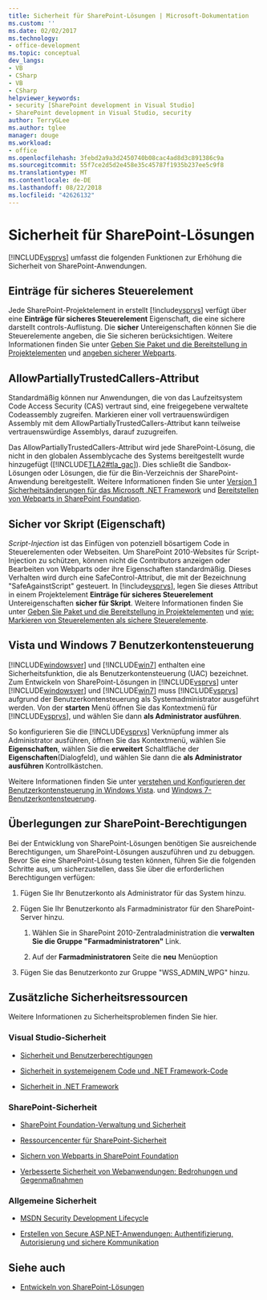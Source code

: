 ```yaml
---
title: Sicherheit für SharePoint-Lösungen | Microsoft-Dokumentation
ms.custom: ''
ms.date: 02/02/2017
ms.technology:
- office-development
ms.topic: conceptual
dev_langs:
- VB
- CSharp
- VB
- CSharp
helpviewer_keywords:
- security [SharePoint development in Visual Studio]
- SharePoint development in Visual Studio, security
author: TerryGLee
ms.author: tglee
manager: douge
ms.workload:
- office
ms.openlocfilehash: 3febd2a9a3d2450740b08cac4ad8d3c891386c9a
ms.sourcegitcommit: 55f7ce2d5d2e458e35c45787f1935b237ee5c9f8
ms.translationtype: MT
ms.contentlocale: de-DE
ms.lasthandoff: 08/22/2018
ms.locfileid: "42626132"
---
```

# <a name="security-for-sharepoint-solutions"></a>Sicherheit für SharePoint-Lösungen
  [!INCLUDE[vsprvs](../sharepoint/includes/vsprvs-md.md)] umfasst die folgenden Funktionen zur Erhöhung die Sicherheit von SharePoint-Anwendungen.

## <a name="safe-control-entries"></a>Einträge für sicheres Steuerelement
 Jede SharePoint-Projektelement in erstellt [!include[vsprvs](../sharepoint/includes/vsprvs-md.md)] verfügt über eine **Einträge für sicheres Steuerelement** Eigenschaft, die eine sichere darstellt controls-Auflistung. Die **sicher** Untereigenschaften können Sie die Steuerelemente angeben, die Sie sicheren berücksichtigen. Weitere Informationen finden Sie unter [Geben Sie Paket und die Bereitstellung in Projektelementen](../sharepoint/providing-packaging-and-deployment-information-in-project-items.md) und [angeben sicherer Webparts](http://go.microsoft.com/fwlink/?LinkId=177521).

## <a name="allowpartiallytrustedcallers-attribute"></a>AllowPartiallyTrustedCallers-Attribut
 Standardmäßig können nur Anwendungen, die von das Laufzeitsystem Code Access Security (CAS) vertraut sind, eine freigegebene verwaltete Codeassembly zugreifen. Markieren einer voll vertrauenswürdigen Assembly mit dem AllowPartiallyTrustedCallers-Attribut kann teilweise vertrauenswürdige Assemblys, darauf zuzugreifen.

 Das AllowPartiallyTrustedCallers-Attribut wird jede SharePoint-Lösung, die nicht in den globalen Assemblycache des Systems bereitgestellt wurde hinzugefügt ([!INCLUDE[TLA2#tla_gac](../sharepoint/includes/tla2sharptla-gac-md.md)]). Dies schließt die Sandbox-Lösungen oder Lösungen, die für die Bin-Verzeichnis der SharePoint-Anwendung bereitgestellt. Weitere Informationen finden Sie unter [Version 1 Sicherheitsänderungen für das Microsoft .NET Framework](http://go.microsoft.com/fwlink/?LinkId=177515) und [Bereitstellen von Webparts in SharePoint Foundation](http://go.microsoft.com/fwlink/?LinkId=177509).

## <a name="safe-against-script-property"></a>Sicher vor Skript (Eigenschaft)
 *Script-Injection* ist das Einfügen von potenziell bösartigem Code in Steuerelementen oder Webseiten. Um SharePoint 2010-Websites für Script-Injection zu schützen, können nicht die Contributors anzeigen oder Bearbeiten von Webparts oder ihre Eigenschaften standardmäßig. Dieses Verhalten wird durch eine SafeControl-Attribut, die mit der Bezeichnung "SafeAgainstScript" gesteuert. In [!include[vsprvs](../sharepoint/includes/vsprvs-md.md)], legen Sie dieses Attribut in einem Projektelement **Einträge für sicheres Steuerelement** Untereigenschaften **sicher für Skript**. Weitere Informationen finden Sie unter [Geben Sie Paket und die Bereitstellung in Projektelementen](../sharepoint/providing-packaging-and-deployment-information-in-project-items.md) und [wie: Markieren von Steuerelementen als sichere Steuerelemente](../sharepoint/how-to-mark-controls-as-safe-controls.md).

## <a name="vista-and-windows-7-user-account-control"></a>Vista und Windows 7 Benutzerkontensteuerung
 [!INCLUDE[windowsver](../sharepoint/includes/windowsver-md.md)] und [!INCLUDE[win7](../sharepoint/includes/win7-md.md)] enthalten eine Sicherheitsfunktion, die als Benutzerkontensteuerung (UAC) bezeichnet. Zum Entwickeln von SharePoint-Lösungen in [!INCLUDE[vsprvs](../sharepoint/includes/vsprvs-md.md)] unter [!INCLUDE[windowsver](../sharepoint/includes/windowsver-md.md)] und [!INCLUDE[win7](../sharepoint/includes/win7-md.md)] muss [!INCLUDE[vsprvs](../sharepoint/includes/vsprvs-md.md)] aufgrund der Benutzerkontensteuerung als Systemadministrator ausgeführt werden. Von der **starten** Menü öffnen Sie das Kontextmenü für [!INCLUDE[vsprvs](../sharepoint/includes/vsprvs-md.md)], und wählen Sie dann **als Administrator ausführen**.

 So konfigurieren Sie die [!INCLUDE[vsprvs](../sharepoint/includes/vsprvs-md.md)] Verknüpfung immer als Administrator ausführen, öffnen Sie das Kontextmenü, wählen Sie **Eigenschaften**, wählen Sie die **erweitert** Schaltfläche der **Eigenschaften**(Dialogfeld), und wählen Sie dann die **als Administrator ausführen** Kontrollkästchen.

 Weitere Informationen finden Sie unter [verstehen und Konfigurieren der Benutzerkontensteuerung in Windows Vista](http://go.microsoft.com/fwlink/?LinkID=156476). und [Windows 7-Benutzerkontensteuerung](http://go.microsoft.com/fwlink/?LinkId=177523).

## <a name="sharepoint-permissions-considerations"></a>Überlegungen zur SharePoint-Berechtigungen
 Bei der Entwicklung von SharePoint-Lösungen benötigen Sie ausreichende Berechtigungen, um SharePoint-Lösungen auszuführen und zu debuggen. Bevor Sie eine SharePoint-Lösung testen können, führen Sie die folgenden Schritte aus, um sicherzustellen, dass Sie über die erforderlichen Berechtigungen verfügen:

1.  Fügen Sie Ihr Benutzerkonto als Administrator für das System hinzu.

2.  Fügen Sie Ihr Benutzerkonto als Farmadministrator für den SharePoint-Server hinzu.

    1.  Wählen Sie in SharePoint 2010-Zentraladministration die **verwalten Sie die Gruppe "Farmadministratoren"** Link.

    2.  Auf der **Farmadministratoren** Seite die **neu** Menüoption

3.  Fügen Sie das Benutzerkonto zur Gruppe "WSS_ADMIN_WPG" hinzu.

## <a name="additional-security-resources"></a>Zusätzliche Sicherheitsressourcen
 Weitere Informationen zu Sicherheitsproblemen finden Sie hier.

### <a name="visual-studio-security"></a>Visual Studio-Sicherheit

-   [Sicherheit und Benutzerberechtigungen](http://go.microsoft.com/fwlink/?LinkId=177503)

-   [Sicherheit in systemeigenem Code und .NET Framework-Code](http://go.microsoft.com/fwlink/?LinkId=177504)

-   [Sicherheit in .NET Framework](http://go.microsoft.com/fwlink/?LinkId=177502)

### <a name="sharepoint-security"></a>SharePoint-Sicherheit

-   [SharePoint Foundation-Verwaltung und Sicherheit](http://go.microsoft.com/fwlink/?LinkId=177501)

-   [Ressourcencenter für SharePoint-Sicherheit](http://go.microsoft.com/fwlink/?LinkId=177498)

-   [Sichern von Webparts in SharePoint Foundation](http://go.microsoft.com/fwlink/?LinkId=177511)

-   [Verbesserte Sicherheit von Webanwendungen: Bedrohungen und Gegenmaßnahmen](http://go.microsoft.com/fwlink/?LinkID=140080)

### <a name="general-security"></a>Allgemeine Sicherheit

-   [MSDN Security Development Lifecycle](http://go.microsoft.com/fwlink/?LinkID=147149)

-   [Erstellen von Secure ASP.NET-Anwendungen: Authentifizierung, Autorisierung und sichere Kommunikation](http://go.microsoft.com/fwlink/?LinkId=177494)

## <a name="see-also"></a>Siehe auch

- [Entwickeln von SharePoint-Lösungen](../sharepoint/developing-sharepoint-solutions.md)
